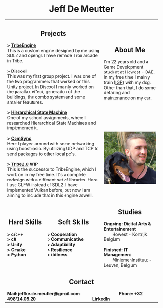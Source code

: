 <h1 align="center">Jeff De Meutter</h1>
<table>
    <tr>
        <td rowspan="2" colspan="2">
            <h2 align="center">Projects</h2>
            <b>> <a href="https://github.com/Tboske/TribeEngine/tree/rework">TribeEngine</a></b></br>
            This is a custom engine designed by me using SDL2 and opengl. I have remade Tron arcade in Tribe. </br></br>
            <b>> <a href="https://discool.itch.io/discool">Discool</a></b></br>
            This was my first group project. I was one of the two programmers that worked on this Unity project. In Discool I mainly worked on the parallax effect, generation of the buildings, the combo system and some smaller feautures.</br></br>
            <b>> <a href="https://github.com/Tboske/HierarchicalStateMachine">Hierarchical State Machine</a></b></br>
            One of my school assignments, where I researched Hierarchical State Machines and implemented it.</br></br>
            <b>> <a href="https://github.com/Tboske/ComSync">ComSync</a></b></br>
            Here I played around with some networking using boost::asio. By utilizing UDP and TCP to send packages to other local pc's.</br></br>
            <b>> <a href="https://github.com/Tboske/Tribe2.0">Tribe2.0</a> WIP</b></br>
            This is the successor to TribeEngine, which I work on in my free time. It's a complete redesign with a different set of libraries. 
            Here I use GLFW instead of SDL2. I have implemented Vulkan before, but now I am aiming to include that in this engine aswell.
        </td>
        <td>
            <h2 align="center">About Me</h2>
            I'm 22 years old and a Game Development student at Howest - DAE.</br>
            In my free time I mainly train (<a href="https://en.wikipedia.org/wiki/Schutzhund#:~:text=Schutzhund%20(%2F'%CA%83%CA%8Atsh%CA%8Ant%2F%2C%20German%20for,of%20a%20good%20working%20dog." target="_blank">IGP</a>) with my dog. Other than that, I do some detailing and maintenance on my car.
        </td>
    </tr>
    <tr>
        <td>
            <img alt="Photo" src="./Images/Jeff.png" style="float:right" />
        </td>
    </tr>
    <tr>
        <td>
            <h2 align="center">Hard Skills</h2>
            <b>> c/c++</b></br>
            <b>> c#</b></br>
            <b>> Unity</b></br>
            <b>> Cmake</b></br>
            <b>> Python</b>
        </td>
        <td>
            <h2 align="center">Soft Skills</h2>
            <b>> Cooperation</b></br>            
            <b>> Communicative</b></br>            
            <b>> Adaptibility</b></br>            
            <b>> Resilience</b></br>
            <b>> tidiness</b></br>
        </td>
        <td>
            <h2 align="center">Studies</h2>
            <b>Ongoing: Digital Arts & Entertainement</b></br>
            &emsp;&emsp;Howest - Kortrijk, Belgium</br></br>
            <b>Finished: IT Management</b></br>
            &emsp;&emsp;MiniemenInstituut - Leuven, Belgium</br>
        </td>
    </tr>
    <tr>
        <td colspan="3">
            <h2 align="center">Contact</h2>
            <b>Mail: jeffke.de.meutter@gmail.com</b>&emsp;&emsp;&emsp;&emsp;&emsp;&emsp;&emsp;&emsp;&emsp;
            <b>Phone: +32 498/14.05.20</b>&emsp;&emsp;&emsp;&emsp;&emsp;&emsp;&emsp;&emsp;&emsp;&emsp;&emsp;&emsp;&emsp;
            <b><a href="https://www.linkedin.com/feed/?trk=homepage-basic_google-one-tap-submit">LinkedIn</a></b>
        </td>
    </tr>
</table>
